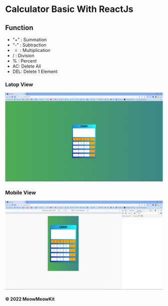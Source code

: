 # Calculator Basic With ReactJs

## Function
  - "+" : Summation
  - "-" : Subtraction
  - * : Multiplication
  - / : Division
  - % : Percent
  - AC: Delete All
  - DEL: Delete 1 Element
### Latop View
![Screenshot](https://github.com/MeowMeowKit/Calculator-Basic/blob/master/lapview.png)
### Mobile View
![Screenshot](https://github.com/MeowMeowKit/Calculator-Basic/blob/master/mbview.png)


#### © 2022 MeowMeowKit
